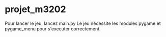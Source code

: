 # projet_m3202

Pour lancer le jeu, lancez main.py
Le jeu nécessite les modules pygame et pygame_menu pour s'executer correctement.